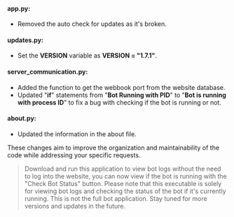 #### **app.py**:

- Removed the auto check for updates as it's broken.

#### **updates.py**:

- Set the **VERSION** variable as **VERSION = "1.7.1"**.

#### **server_communication.py**:

- Added the function to get the webbook port from the website database.
- Updated "**if**" statements from "**Bot Running with PID**" to "**Bot is running with process ID**" to fix a bug with checking if the bot is running or not.

#### **about.py**:

- Updated the information in the about file.

These changes aim to improve the organization and maintainability of the code while addressing your specific requests.

> Download and run this application to view bot logs without the need to log into the website, you can now view if the bot is running with the "Check Bot Status" button. Please note that this executable is solely for viewing bot logs and checking the status of the bot if it's currently running. This is not the full bot application. Stay tuned for more versions and updates in the future.